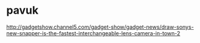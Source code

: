pavuk
=====

http://gadgetshow.channel5.com/gadget-show/gadget-news/draw-sonys-new-snapper-is-the-fastest-interchangeable-lens-camera-in-town-2
